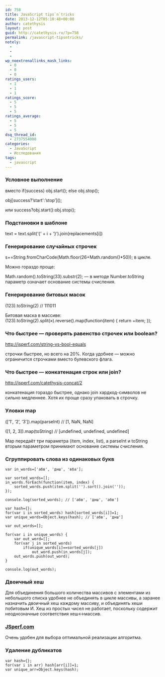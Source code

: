 ```yaml
---
id: 758
title: JavaScript tips`n`tricks
date: 2013-12-12T05:10:48+00:00
author: catethysis
layout: post
guid: http://catethysis.ru/?p=758
permalink: /javascript-tipsntricks/
notely:
  - 
  - 
  - 
wp_noextrenallinks_mask_links:
  - 0
  - 0
  - 0
ratings_users:
  - 1
  - 1
  - 1
ratings_score:
  - 5
  - 5
  - 5
ratings_average:
  - 5
  - 5
  - 5
dsq_thread_id:
  - 2737554008
categories:
  - JavaScript
  - Исследования
tags:
  - javascript
---
```

### Условное выполнение

вместо if(success) obj.start(); else obj.stop();
  
obj\[success?&#8217;start':&#8217;stop&#8217;\]();
  
или success?obj.start():obj.stop();

### Подстановки в шаблоне

text = text.split(&#8216;{&#8216; + i + &#8216;}&#8217;).join(replacements[i])

<!--more-->

### Генерирование случайных строчек

s+=String.fromCharCode(Math.floor(26+Math.random()*50)); в цикле.
  
Можно гораздо проще:
  
Math.random().toString(33).substr(2); &#8212; в методе Number.toString параметр означает основание системы счисления.

### Генерирование битовых масок

(123).toString(2) // 111011
  
Битовая маска в массиве: (123).toString(2).split(&#187;).reverse().map(function(item) { return +item; });

### Что быстрее &#8212; проверять равенство строчек или boolean?

<a target="_blank" rel="nofollow" href="http://catethysis.ru/goto/http://jsperf.com/string-vs-bool-equals" >http://jsperf.com/string-vs-bool-equals</a>
  
строчки быстрее, но всего на 20%. Когда удобнее &#8212; можно ограничится строчками вместо булевского флага.

### Что быстрее &#8212; конкатенация строк или join?

<a target="_blank" rel="nofollow" href="http://catethysis.ru/goto/http://jsperf.com/catethysis-concat/2" >http://jsperf.com/catethysis-concat/2</a>
  
конкатенация гораздо быстрее, однако join хардкод-символов не сильно медленнее. Хотя их проще сразу упаковать в строчку.

### Уловки map

([&#8216;1&#8242;, &#8216;2&#8217;, &#8216;3&#8217;]).map(parseInt) // [1, NaN, NaN]
  
([1, 2, 3]).map(toString) // [undefined, undefined, undefined]

Map передаёт три параметра (item, index, list), а parseInt и toString вторым параметром принимают основание системы счисления.

### Сгруппировать слова из одинаковых букв

<pre><code class="javascript">var in_words=['абв', 'днш', 'вба'];

var sorted_words=[];
in_words.forEach(function(item, index) {
	sorted_words.push(item.split('').sort().join(''));
});

console.log(sorted_words); // ['абв', 'днш', 'абв']

var hash={};
for(var i in sorted_words) hash[sorted_words[i]]=1;
var unique_words=Object.keys(hash); // ['абв', 'днш']

var out_words=[];

for(var i in unique_words) {
	var out_word=[];
	for(var j in sorted_words)
		if(unique_words[i]==sorted_words[j])
			out_word.push(in_words[j]);
	out_words.push(out_word);
}

console.log(out_words);</code></pre>

### Двоичный хеш

Для объединения большого количества массивов с элементами из небольшого списка удобнее не объединять в цикле массивы, а заранее назначить двоичный хеш каждому массиву, и объединять хеши побитовым И. Хеш из простых чисел не работает, поскольку содержит неоднозначные соответствия хеш<->массив.

### <a target="_blank" rel="nofollow" href="http://catethysis.ru/goto/http://JSperf.com/" >JSperf.com</a>

Очень удобен для выбора оптимальной реализации алгоритма.

### Удаление дубликатов

    var hash={};
    for(var i in arr) hash[arr[i]]=1;
    var unique_arr=Object.keys(hash);
